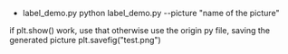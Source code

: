 - label_demo.py
python label_demo.py --picture "name of the picture"

if plt.show() work, use that
otherwise use the origin py file, saving the generated picture
plt.savefig("test.png")